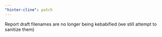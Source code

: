 ```yaml
---
"hinter-cline": patch
---
```


Report draft filenames are no longer being kebabified (we still attempt to sanitize them)
